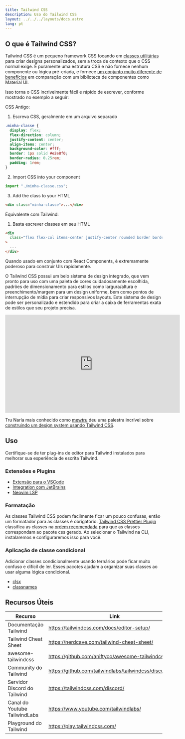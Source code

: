 ```yaml
---
title: Tailwind CSS
description: Uso do Tailwind CSS
layout: ../../../layouts/docs.astro
lang: pt
---
```


## O que é Tailwind CSS?

Tailwind CSS é um pequeno framework CSS focando em [classes utilitárias](https://tailwindcss.com/docs/utility-first) para criar designs personalizados, sem a troca de contexto que o CSS normal exige. É puramente uma estrutura CSS e não fornece nenhum componente ou lógica pré-criada, e fornece [um conjunto muito diferente de benefícios](https://www.youtube.com/watch?v=CQuTF-bkOgc) em comparação com um biblioteca de componentes como Material UI.

Isso torna o CSS incrivelmente fácil e rápido de escrever, conforme mostrado no exemplo a seguir:

CSS Antigo:

1. Escreva CSS, geralmente em um arquivo separado

```css
.minha-classe {
  display: flex;
  flex-direction: column;
  justify-content: center;
  align-items: center;
  background-color: #fff;
  border: 1px solid #e2e8f0;
  border-radius: 0.25rem;
  padding: 1rem;
}
```

2. Import CSS into your component

```jsx
import "./minha-classe.css";
```

3. Add the class to your HTML

```html
<div class="minha-classe">...</div>
```

Equivalente com Tailwind:

1. Basta escrever classes em seu HTML

```html
<div
  class="flex flex-col items-center justify-center rounded border border-gray-200 bg-white p-4"
>
  ...
</div>
```

Quando usado em conjunto com React Components, é extremamente poderoso para construir UIs rapidamente.

O Tailwind CSS possui um belo sistema de design integrado, que vem pronto para uso com uma paleta de cores cuidadosamente escolhida, padrões de dimensionamento para estilos como largura/altura e preenchimento/margem para um design uniforme, bem como pontos de interrupção de mídia para criar responsivos layouts. Este sistema de design pode ser personalizado e estendido para criar a caixa de ferramentas exata de estilos que seu projeto precisa.

<div class="embed">
<iframe width="560" height="315" src="https://www.youtube.com/embed/T-Zv73yZ_QI" title="YouTube video player" frameborder="0" allow="accelerometer; autoplay; clipboard-write; encrypted-media; gyroscope; picture-in-picture" allowfullscreen></iframe>
</div>

Tru Narla mais conhecido como [mewtru](https://twitter.com/trunarla) deu uma palestra incrível sobre [construindo um design system usando Tailwind CSS](https://www.youtube.com/watch?v=T-Zv73yZ_QI).

## Uso

Certifique-se de ter plug-ins de editor para Tailwind instalados para melhorar sua experiência de escrita Tailwind.

### Extensões e Plugins

- [Extensão para o VSCode](https://marketplace.visualstudio.com/items?itemName=bradlc.vscode-tailwindcss)
- [Integration com JetBrains](https://www.jetbrains.com/help/webstorm/tailwind-css.html#ws_css_tailwind_install)
- [Neovim LSP](https://github.com/neovim/nvim-lspconfig/blob/master/doc/server_configurations.md#tailwindcss)

### Formatação

As classes Tailwind CSS podem facilmente ficar um pouco confusas, então um formatador para as classes é obrigatório. [Tailwind CSS Prettier Plugin](https://github.com/tailwindlabs/prettier-plugin-tailwindcss) classifica as classes na [ordem recomendada](https://tailwindcss.com/blog/automatic-class-sorting-with-prettier#how-classes-are-sorted) para que as classes correspondam ao pacote css gerado. Ao selecionar o Tailwind na CLI, instalaremos e configuraremos isso para você.

### Aplicação de classe condicional

Adicionar classes condicionalmente usando ternários pode ficar muito confuso e difícil de ler. Esses pacotes ajudam a organizar suas classes ao usar alguma lógica condicional.

- [clsx](https://github.com/lukeed/clsx)
- [classnames](https://github.com/JedWatson/classnames)

## Recursos Úteis

| Recurso                       | Link                                                     |
| ----------------------------- | -------------------------------------------------------- |
| Documentação Tailwind         | https://tailwindcss.com/docs/editor-setup/               |
| Tailwind Cheat Sheet          | https://nerdcave.com/tailwind-cheat-sheet/               |
| awesome-tailwindcss           | https://github.com/aniftyco/awesome-tailwindcss/         |
| Community do Tailwind         | https://github.com/tailwindlabs/tailwindcss/discussions/ |
| Servidor Discord do Tailwind  | https://tailwindcss.com/discord/                         |
| Canal do Youtube TailwindLabs | https://www.youtube.com/tailwindlabs/                    |
| Playground do Tailwind        | https://play.tailwindcss.com/                            |
